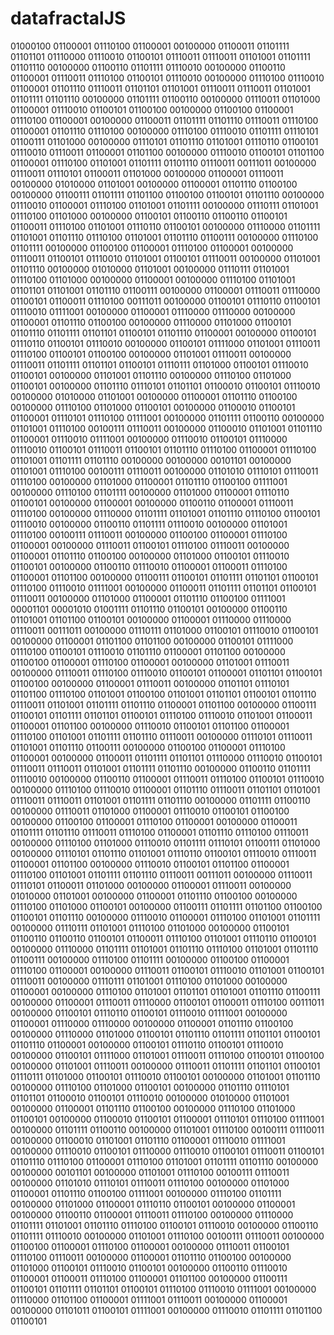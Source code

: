 # datafractalJS
01000100 01100001 01110100 01100001 00100000 01100011 01101111 01101101 01110000 01110010 01100101 01110011 01110011 01101001 01101111 01101110 00100000 01100110 01101111 01110010 00100000 01100110 01100001 01110011 01110100 01100101 01110010 00100000 01110100 01110010 01100001 01101110 01110011 01101101 01101001 01110011 01110011 01101001 01101111 01101110 00100000 01101111 01100110 00100000 01110011 01101000 01100001 01110010 01100101 01100100 00100000 01100100 01100001 01110100 01100001 00100000 01100011 01101111 01101110 01110011 01110100 01100001 01101110 01110100 00100000 01110100 01110010 01101111 01110101 01100111 01101000 00100000 01110101 01101110 01101001 01110110 01100101 01110010 01110011 01100001 01101100 00100000 01110010 01100101 01101100 01100001 01110100 01101001 01101111 01101110 01110011 00111011 00100000 01110011 01110101 01100011 01101000 00100000 01100001 01110011 00100000 01010000 01101001 00100000 01100001 01101110 01100100 00100000 01100111 01101111 01101100 01100100 01100101 01101110 00100000 01110010 01100001 01110100 01101001 01101111 00100000 01110111 01101001 01110100 01101000 00100000 01100101 01100110 01100110 01100101 01100011 01110100 01101001 01110110 01100101 00100000 01110000 01101111 01101001 01101110 01110100 01101001 01101110 01100111 00100000 01110100 01101111 00100000 01100100 01100001 01110100 01100001 00100000 01110011 01100101 01110010 01101001 01100101 01110011 00100000 01101001 01101110 00100000 01010000 01101001 00100000 01110111 01101001 01110100 01101000 00100000 01100001 00100000 01110100 01101001 01101101 01101001 01101110 01100111 00100000 01100001 01110011 01110000 01100101 01100011 01110100 00111011 00100000 01100101 01110110 01100101 01110010 01111001 00100000 01100001 01110000 01110000 00100000 01100001 01101110 01100100 00100000 01110000 01101000 01100101 01101110 01101111 01101101 01100101 01101110 01100001 00100000 01100101 01110110 01100101 01110010 00100000 01100101 01111000 01101001 01110011 01110100 01100101 01100100 00100000 01101001 01110011 00100000 01110011 01101111 01101101 01100101 01110111 01101000 01100101 01110010 01100101 00100000 01101001 01101110 00100000 01110100 01101000 01100101 00100000 01101110 01110101 01101101 01100010 01100101 01110010 00100000 01010000 01101001 00100000 01100001 01101110 01100100 00100000 01110100 01101000 01100101 00100000 01100010 01100101 01100001 01110101 01110100 01111001 00100000 01101111 01100110 00100000 01101001 01110100 00100111 01110011 00100000 01100010 01101001 01101110 01100001 01110010 01111001 00100000 01110010 01100101 01110000 01110010 01100101 01110011 01100101 01101110 01110100 01100001 01110100 01101001 01101111 01101110 00100000 00100000 00101101 00100000 01101001 01110100 00100111 01110011 00100000 01101010 01110101 01110011 01110100 00100000 01101000 01100001 01101110 01100100 01111001 00100000 01110100 01101111 00100000 01101000 01100001 01110110 01100101 00100000 01100001 00100000 01100110 01100001 01110011 01110100 00100000 01110000 01101111 01101001 01101110 01110100 01100101 01110010 00100000 01100110 01101111 01110010 00100000 01101001 01110100 00100111 01110011 00100000 01100100 01100001 01110100 01100001 00100000 01110011 01100101 01110100 01110011 00100000 01100001 01101110 01100100 00100000 01101000 01100101 01110010 01100101 00100000 01100110 01110010 01100001 01100011 01110100 01100001 01101100 00100000 01100111 01100101 01101111 01101101 01100101 01110100 01110010 01111001 00100000 01100011 01101111 01101101 01100101 01110011 00100000 01101000 01100001 01101110 01100100 01111001 00001101 00001010 01001111 01101110 01100101 00100000 01100110 01101001 01101100 01100101 00100000 01100001 01110000 01110000 01110011 00111011 00100000 01110111 01101000 01100101 01110010 01100101 00100000 01100001 01101100 01101100 00100000 01100101 01111000 01110100 01100101 01110010 01101110 01100001 01101100 00100000 01100100 01100001 01110100 01100001 00100000 01101001 01110011 00100000 01110011 01110100 01110010 01100101 01100001 01101101 01100101 01100100 00100000 01100001 01110011 00100000 01101101 01110101 01101100 01110100 01101001 01100100 01101001 01101101 01100101 01101110 01110011 01101001 01101111 01101110 01100001 01101100 00100000 01100111 01100101 01101111 01101101 01100101 01110100 01110010 01101001 01100011 01100001 01101100 00100000 01110010 01100101 01101100 01100001 01110100 01101001 01101111 01101110 01110011 00100000 01110101 01110011 01101001 01101110 01100111 00100000 01100100 01100001 01110100 01100001 00100000 01100011 01101111 01101101 01110000 01110010 01100101 01110011 01110011 01101001 01101111 01101110 00100000 01100110 01101111 01110010 00100000 01100110 01100001 01110011 01110100 01100101 01110010 00100000 01110100 01110010 01100001 01101110 01110011 01101101 01101001 01110011 01110011 01101001 01101111 01101110 00100000 01101111 01100110 00100000 01110011 01101000 01100001 01110010 01100101 01100100 00100000 01100100 01100001 01110100 01100001 00100000 01100011 01101111 01101110 01110011 01110100 01100001 01101110 01110100 01110011 00100000 01110100 01101000 01110010 01101111 01110101 01100111 01101000 00100000 01110101 01101110 01101001 01110110 01100101 01110010 01110011 01100001 01101100 00100000 01110010 01100101 01101100 01100001 01110100 01101001 01101111 01101110 01110011 00111011 00100000 01110011 01110101 01100011 01101000 00100000 01100001 01110011 00100000 01010000 01101001 00100000 01100001 01101110 01100100 00100000 01110100 01101000 01100101 00100000 01100111 01101111 01101100 01100100 01100101 01101110 00100000 01110010 01100001 01110100 01101001 01101111 00100000 01110111 01101001 01110100 01101000 00100000 01100101 01100110 01100110 01100101 01100011 01110100 01101001 01110110 01100101 00100000 01110000 01101111 01101001 01101110 01110100 01101001 01101110 01100111 00100000 01110100 01101111 00100000 01100100 01100001 01110100 01100001 00100000 01110011 01100101 01110010 01101001 01100101 01110011 00100000 01110111 01101001 01110100 01101000 00100000 01100001 00100000 01110100 01101001 01101101 01101001 01101110 01100111 00100000 01100001 01110011 01110000 01100101 01100011 01110100 00111011 00100000 01100101 01110110 01100101 01110010 01111001 00100000 01100001 01110000 01110000 00100000 01100001 01101110 01100100 00100000 01110000 01101000 01100101 01101110 01101111 01101101 01100101 01101110 01100001 00100000 01100101 01110110 01100101 01110010 00100000 01100101 01111000 01101001 01110011 01110100 01100101 01100100 00100000 01101001 01110011 00100000 01110011 01101111 01101101 01100101 01110111 01101000 01100101 01110010 01100101 00100000 01101001 01101110 00100000 01110100 01101000 01100101 00100000 01101110 01110101 01101101 01100010 01100101 01110010 00100000 01010000 01101001 00100000 01100001 01101110 01100100 00100000 01110100 01101000 01100101 00100000 01100010 01100101 01100001 01110101 01110100 01111001 00100000 01101111 01100110 00100000 01101001 01110100 00100111 01110011 00100000 01100010 01101001 01101110 01100001 01110010 01111001 00100000 01110010 01100101 01110000 01110010 01100101 01110011 01100101 01101110 01110100 01100001 01110100 01101001 01101111 01101110 00100000 00100000 00101101 00100000 01101001 01110100 00100111 01110011 00100000 01101010 01110101 01110011 01110100 00100000 01101000 01100001 01101110 01100100 01111001 00100000 01110100 01101111 00100000 01101000 01100001 01110110 01100101 00100000 01100001 00100000 01100110 01100001 01110011 01110100 00100000 01110000 01101111 01101001 01101110 01110100 01100101 01110010 00100000 01100110 01101111 01110010 00100000 01101001 01110100 00100111 01110011 00100000 01100100 01100001 01110100 01100001 00100000 01110011 01100101 01110100 01110011 00100000 01100001 01101110 01100100 00100000 01101000 01100101 01110010 01100101 00100000 01100110 01110010 01100001 01100011 01110100 01100001 01101100 00100000 01100111 01100101 01101111 01101101 01100101 01110100 01110010 01111001 00100000 01110000 01101100 01100001 01111001 01110011 00100000 01100001 00100000 01101011 01100101 01111001 00100000 01110010 01101111 01101100 01100101
